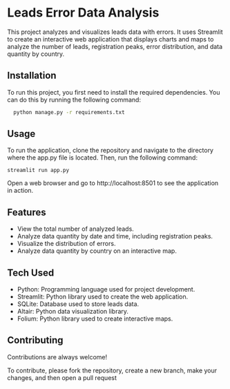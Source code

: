 
# Leads Error Data Analysis

This project analyzes and visualizes leads data with errors. It uses Streamlit to create an interactive web application that displays charts and maps to analyze the number of leads, registration peaks, error distribution, and data quantity by country.


## Installation

To run this project, you first need to install the required dependencies. You can do this by running the following command:

```bash
  python manage.py -r requirements.txt
```
    
## Usage
To run the application, clone the repository and navigate to the directory where the app.py file is located. Then, run the following command:
```
streamlit run app.py

```

Open a web browser and go to http://localhost:8501 to see the application in action.
## Features

- View the total number of analyzed leads.
- Analyze data quantity by date and time, including registration peaks.
- Visualize the distribution of errors.
- Analyze data quantity by country on an interactive map.


## Tech Used

- Python: Programming language used for project development.
- Streamlit: Python library used to create the web application.
- SQLite: Database used to store leads data.
- Altair: Python data visualization library.
- Folium: Python library used to create interactive maps.
## Contributing

Contributions are always welcome!

To contribute, please fork the repository, create a new branch, make your changes, and then open a pull request


